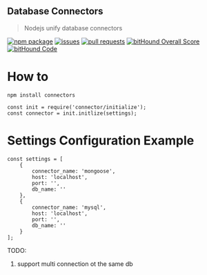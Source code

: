 ## Database Connectors

> Nodejs unify database connectors

[![npm package](https://badge.fury.io/js/%40lior-a%2Fconnectors.svg)](https://www.npmjs.com/package/connectors)
[![issues](https://img.shields.io/github/issues/lior-a/connectors.svg)](https://github.com/lior-a/connectors/issues)
[![pull requests](https://img.shields.io/github/issues-pr/lior-a/connectors.svg)](https://github.com/lior-a/connectors/pulls)
[![bitHound Overall Score](https://www.bithound.io/github/lior-a/connectors/badges/score.svg)](https://www.bithound.io/github/lior-a/connectors)
[![bitHound Code](https://www.bithound.io/github/lior-a/connectors/badges/code.svg)](https://www.bithound.io/github/lior-a/connectors)

# How to

```
npm install connectors
```
```
const init = require('connector/initialize');
const connector = init.initlize(settings);
```

# Settings Configuration Example
```
const settings = [
    {
        connector_name: 'mongoose',
        host: 'localhost',
        port: '',
        db_name: ''
    },
    {
        connector_name: 'mysql',
        host: 'localhost',
        port: '',
        db_name: ''
    }
];
```

TODO:
1. support multi connection ot the same db